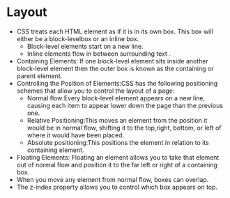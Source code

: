 # Layout

* CSS treats each HTML element as if it is in its own box. This box will either be a block-levelbox or an inline box. 
   * Block-level elements start on a new line.
   * Inline elements flow in between surrounding text .
* Containing Elements: If one block-level element sits inside another block-level element then the outer box is known as the containing or parent element.
* Controlling the Position of Elements:CSS has the following positioning schemes that allow you to control the layout of a page: 
   * Normal flow:Every block-level element appears on a new line, causing each item to appear lower down the page than the previous one. 
   * Relative Positioning:This moves an element from the position it would be in normal flow, shifting it to the top,right, bottom, or left of where it would have been placed.
   * Absolute positioning:This positions the element in relation to its containing element. 
* Floating Elements: Floating an element allows you to take that element out of normal flow and position it to the far left or right of a containing box.
* When you move any element from normal flow, boxes can overlap. 
* The z-index property allows you to control which box appears on top.